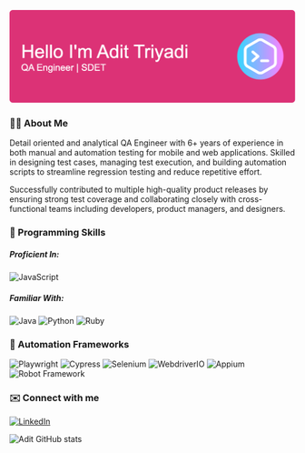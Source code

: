 ![Adit](img/aa.png)
### 👨‍💻 About Me

Detail oriented and analytical QA Engineer with 6+ years of experience in both manual and automation testing for mobile and web applications. Skilled in designing test cases, managing test execution, and building automation scripts to streamline regression testing and reduce repetitive effort.

Successfully contributed to multiple high-quality product releases by ensuring strong test coverage and collaborating closely with cross-functional teams including developers, product managers, and designers.

### 🥇 Programming Skills
##### Proficient In:
![JavaScript](https://img.shields.io/badge/JavaScript-F7DF1E?logo=javascript&logoColor=black&style=for-the-badge)

##### Familiar With:
![Java](https://img.shields.io/badge/Java-EA2D2E?style=for-the-badge&logo=java&logoColor=white)  ![Python](https://img.shields.io/badge/Python-FFD43B?style=for-the-badge&logo=python&logoColor=blue)  ![Ruby](https://img.shields.io/badge/Ruby-CC342D?style=for-the-badge&logo=ruby&logoColor=white)

### 🥇 Automation Frameworks
![Playwright](https://img.shields.io/badge/Playwright-45ba4b?style=for-the-badge&logo=Playwright&logoColor=white) ![Cypress](https://img.shields.io/badge/Cypress-17202C?style=for-the-badge&logo=cypress&logoColor=white) ![Selenium](https://img.shields.io/badge/Selenium-43B02A?style=for-the-badge&logo=Selenium&logoColor=white) ![WebdriverIO](https://img.shields.io/badge/WebdriverIO-E10033?style=for-the-badge&logo=webdriverio&logoColor=white) ![Appium](https://img.shields.io/badge/Appium-47226C?style=for-the-badge&logo=appium&logoColor=white) ![Robot Framework](https://img.shields.io/badge/Robot_Framework-000000?style=for-the-badge)

### ✉️ Connect with me

[![LinkedIn](https://img.shields.io/badge/LinkedIn-0A66C2?style=for-the-badge&logo=linkedin&logoColor=white)](https://www.linkedin.com/in/adittriyadi/)


![Adit GitHub stats](https://github-readme-stats.vercel.app/api?username=adittriyadiii&show_icons=true&theme=dracula)
